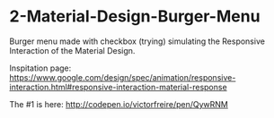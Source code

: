 # 2-Material-Design-Burger-Menu
Burger menu made with checkbox (trying) simulating the Responsive Interaction of the Material Design.

Inspitation page:
https://www.google.com/design/spec/animation/responsive-interaction.html#responsive-interaction-material-response

The #1 is here:
http://codepen.io/victorfreire/pen/QywRNM
